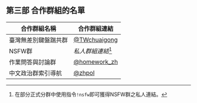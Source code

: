 ## 第三部 合作群組的名單

| 合作群組名稱         | 合作群組連結 |
| ----------------     | ---------- |
| 臺灣無差別鍵盤踹共群 | [@TWchuaigong](https://t.me/TWchuaigong) |
| NSFW群               | *私人群組連結*[^nsfw] |
| 作業問答與討論群     | [@homework_zh](https://t.me/homework_zh) |
| 中文政治群索引導航   | [@zhpol](https://t.me/zhpol) |

[^nsfw]:在部分正式分群中使用指令`!nsfw`即可獲得NSFW群之私人連結。
